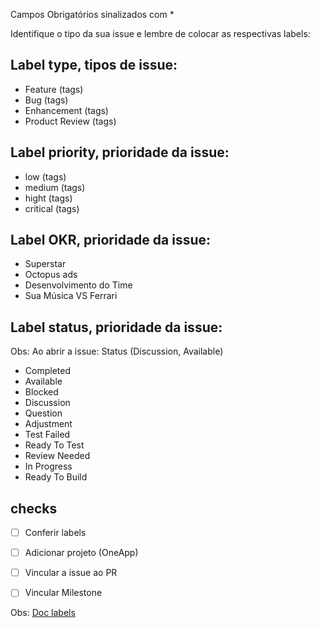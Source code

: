 Campos Obrigatórios sinalizados com *

Identifique o tipo da sua issue e lembre de colocar as respectivas labels:

## Label type, tipos de issue:

 - Feature (tags)
 - Bug (tags)
 - Enhancement (tags)
 - Product Review (tags)

## Label priority, prioridade da issue:

 - low (tags)
 - medium (tags)
 - hight (tags)
 - critical (tags)

## Label OKR, prioridade da issue:

 - Superstar
 - Octopus ads
 - Desenvolvimento do Time
 - Sua Música VS Ferrari

## Label status, prioridade da issue:

Obs: Ao abrir a issue: Status (Discussion, Available)

 - Completed
 - Available
 - Blocked
 - Discussion
 - Question
 - Adjustment
 - Test Failed
 - Ready To Test
 - Review Needed
 - In Progress
 - Ready To Build


## checks

- [ ] Conferir labels
- [ ] Adicionar projeto (OneApp)
- [ ] Vincular a issue ao PR
- [ ] Vincular Milestone


 Obs:
  [Doc labels](https://github.com/SuaMusica/OneApp/wiki/Labels)
  